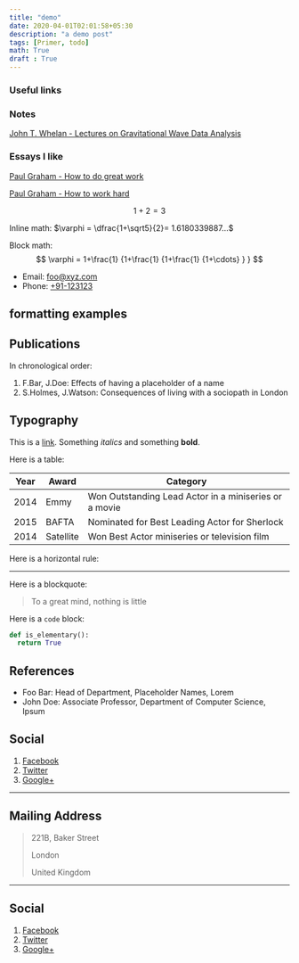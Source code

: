 ```yaml
---
title: "demo"
date: 2020-04-01T02:01:58+05:30
description: "a demo post"
tags: [Primer, todo]
math: True
draft : True
---
```




### Useful links


### Notes

[John T. Whelan - Lectures on Gravitational Wave Data Analysis](Whelan_notes.pdf)

### Essays I like 

[Paul Graham - How to do great work](https://paulgraham.com/greatwork.html)

[Paul Graham - How to work hard](https://paulgraham.com/hwh.html)



$$1+2=3$$

Inline math: $\varphi = \dfrac{1+\sqrt5}{2}= 1.6180339887…$

Block math:
$$
 \varphi = 1+\frac{1} {1+\frac{1} {1+\frac{1} {1+\cdots} } } 
$$


* Email: [foo@xyz.com](mailto:foo@xyz.com)
* Phone: [+91-123123](tel:+91-123123)

## formatting examples



## Publications

In chronological order:
1. F.Bar, J.Doe: Effects of having a placeholder of a name
2. S.Holmes, J.Watson: Consequences of living with a sociopath in London

## Typography

This is a [link](http://google.com). Something *italics* and something **bold**.

Here is a table:

Year | Award | Category
-----|-------|--------
2014 | Emmy  | Won Outstanding Lead Actor in a miniseries or a movie
2015 | BAFTA | Nominated for Best Leading Actor for Sherlock
2014 | Satellite | Won Best Actor miniseries or television film

Here is a horizontal rule:

---

Here is a blockquote:

> To a great mind, nothing is little

Here is a `code` block:

```python
def is_elementary():
  return True
```

## References

* Foo Bar: Head of Department, Placeholder Names, Lorem
* John Doe: Associate Professor, Department of Computer Science, Ipsum

[^1]: This is the first footnote.
[^2]: This is the second footnote.



## Social

1. [Facebook](#)
2. [Twitter](#)
3. [Google+](#)



---

## Mailing Address

> 221B, Baker Street
>
> London
>
> United Kingdom

---

## Social

1. [Facebook](#)
2. [Twitter](#)
3. [Google+](#)
